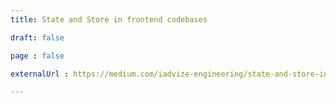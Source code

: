 ```yaml
---
title: State and Store in frontend codebases

draft: false

page : false

externalUrl : https://medium.com/iadvize-engineering/state-and-store-in-frontend-codebases-68691d5f28bf

---
```

